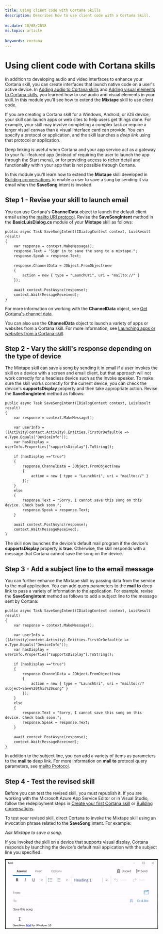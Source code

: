 ```yaml
---
title: Using client code with Cortana Skills
description: Describes how to use client code with a Cortana Skill.

ms.date: 10/08/2018
ms.topic: article

keywords: cortana
---
```


# Using client code with Cortana skills

In addition to developing audio and video interfaces to enhance your Cortana skill, you can create interfaces that launch native code on a user's active device. In [Adding audio to Cortana skills](./mva41-streaming-audio.md) and [Adding visual elements to Cortana skills](./mva42-visual-ux.md), you learned how to use audio and visual elements in your skill. In this module you'll see how to extend the **Mixtape** skill to use client code.

If you are creating a Cortana skill for a Windows, Android, or iOS device, your skill can launch apps or web sites to help users get things done. For example, your skill may involve completing a complex task or require a larger visual canvas than a visual interface card can provide. You can specify a protocol or application, and the skill launches a *deep link* using that protocol or application. 

Deep linking is useful when Cortana and your app service act as a gateway to your full-featured app (instead of requiring the user to launch the app through the Start menu), or for providing access to richer detail and functionality within your app that is not possible through Cortana. 

In this module you'll learn how to extend the **Mixtape** skill developed in [Building conversations](./mva32-building-conversations.md) to enable a user to save a song by sending it via email when the **SaveSong** intent is invoked.

## Step 1 - Revise your skill to launch email 

You can use Cortana's **ChannelData** object to launch the default client email using the [mailto URI protocol](https://msdn.microsoft.com/en-us/library/jj710215(v=vs.85).aspx). Revise the **SaveSongIntent** method in the **BasicLuisDialog.cs** module of your **Mixtape** skill as follows:

    public async Task SaveSongIntent(IDialogContext context, LuisResult result)
    {
        var response = context.MakeMessage();
        response.Text = "Sign in to save the song to a mixtape.";
        response.Speak = response.Text;

        response.ChannelData = JObject.FromObject(new
        {
            action = new { type = "LaunchUri", uri = "mailto://" }
        });

        await context.PostAsync(response);
        context.Wait(MessageReceived);
    }

For more information on working with the **ChannelData** object, see [Get Cortana's channel data](./cortana-channel-data.md).

You can also use the **ChannelData** object to launch a variety of apps or websites from a Cortana skill. For more information, see [Launching apps or websites from a Cortana skill](./launch-apps-from-skills.md#launching-and-deep-linking-an-app).

## Step 2 - Vary the skill's response depending on the type of device

The Mixtape skill can save a song by sending it in email if a user invokes the skill on a device with a screen and email client, but that approach will not work correctly for a headless device such as the Invoke speaker. To make sure the skill works correctly for the current device, you can check the device's **supportsDisplay** property and then take appropriate action. Revise the **SaveSongIntent** method as follows:

    public async Task SaveSongIntent(IDialogContext context, LuisResult result)
    {
        var response = context.MakeMessage();

        var userInfo = ((Activity)context.Activity).Entities.FirstOrDefault(e => e.Type.Equals("DeviceInfo"));
        var hasDisplay = userInfo.Properties["supportsDisplay"].ToString();

        if (hasDisplay =="true")
        {
            response.ChannelData = JObject.FromObject(new
            {
                action = new { type = "LaunchUri", uri = "mailto://" }
            });
        }
        else
        {
            response.Text = "Sorry, I cannot save this song on this device. Check back soon.";
            response.Speak = response.Text;
        }

        await context.PostAsync(response);
        context.Wait(MessageReceived);
    }

The skill now launches the device's default mail program if the device's **supportsDisplay** property is **true**. Otherwise, the skill responds with a message that Cortana cannot save the song on the device.

## Step 3 - Add a subject line to the email message

You can further enhance the Mixtape skill by passing data from the service to the mail application. You can add query parameters to the **mail to** deep link to pass a variety of information to the application. For example, revise the **SaveSongIntent** method as follows to add a subject line to the message sent by Cortana:

    public async Task SaveSongIntent(IDialogContext context, LuisResult result)
    {
        var response = context.MakeMessage();

        var userInfo = ((Activity)context.Activity).Entities.FirstOrDefault(e => e.Type.Equals("DeviceInfo"));
        var hasDisplay = userInfo.Properties["supportsDisplay"].ToString();

        if (hasDisplay =="true")
        {
            response.ChannelData = JObject.FromObject(new
            {
                action = new { type = "LaunchUri", uri = "mailto://?subject=Save%20this%20song" }
            });
        }
        else
        {
            response.Text = "Sorry, I cannot save this song on this device. Check back soon.";
            response.Speak = response.Text;
        }

        await context.PostAsync(response);
        context.Wait(MessageReceived);
    }

In addition to the subject line, you can add a variety of items as parameters to the **mail to** deep link. For more information on **mail to** protocol query parameters, see [mailto Protocol](https://msdn.microsoft.com/en-us/library/aa767737(v=vs.85).aspx).

## Step 4 - Test the revised skill

Before you can test the revised skill, you must republish it. If you are working with the Microsoft Azure App Service Editor or in Visual Studio, follow the redeployment steps in [Create your first Cortana skill](./mva22-hello-world.md) or [Building conversations](./mva32-building-conversations.md).

To test your revised skill, direct Cortana to invoke the Mixtape skill using an invocation phrase related to the **SaveSong** intent. For example:

*Ask Mixtape to save a song.*

If you invoked the skill on a device that supports visual display, Cortana responds by launching the device's default mail application with the subject line you specified.

![Save CSongard](../media/images/mva43_save_song.png)
